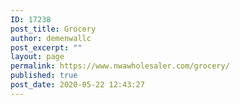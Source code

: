 ```yaml
---
ID: 17238
post_title: Grocery
author: demenwallc
post_excerpt: ""
layout: page
permalink: https://www.nwawholesaler.com/grocery/
published: true
post_date: 2020-05-22 12:43:27
---
```

<!-- wp:woocommerce/product-category {"rows":6,"categories":[50]} /-->